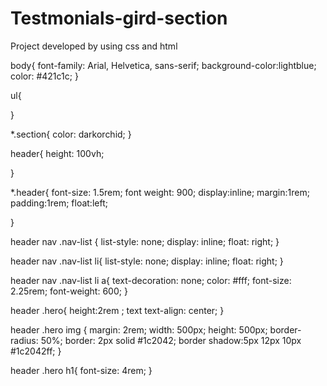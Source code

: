 # Testmonials-gird-section
 Project developed by using css and html


 <style>
    .attribution { font-size: 11px; text-align: center; }
    .attribution a { color: hsl(228, 45%, 44%); }
  </style>
</head>



body{
 font-family: Arial, Helvetica, sans-serif;
 background-color:lightblue;
color: #421c1c;
}

ul{
    
    
}


*.section{
    color: darkorchid;
}


header{
    height: 100vh;
    
}


*.header{
    font-size: 1.5rem;
    font weight: 900;
    display:inline; 
    margin:1rem;
    padding:1rem;
    float:left;

}
    


header nav .nav-list {
    list-style: none;
    display: inline;
    float: right;
}

header nav .nav-list  li{
list-style: none;
display: inline;
float: right;
}

header nav .nav-list  li a{
    text-decoration: none;
    color: #fff; 
    font-size: 2.25rem;
    font-weight: 600;
}

header .hero{
    height:2rem ;
    text text-align: center;
}

header .hero img {
    margin: 2rem;
    width: 500px;
    height: 500px;
    border-radius: 50%;
    border: 2px solid #1c2042;
    border shadow:5px 12px 10px #1c2042ff;
}

header .hero h1{
    font-size: 4rem;
}


